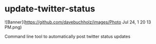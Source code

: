 # update-twitter-status

![Banner](https://github.com/davebuchholz/images/Photo Jul 24, 1 20 13 PM.png)

Command line tool to automatically post twitter status updates
